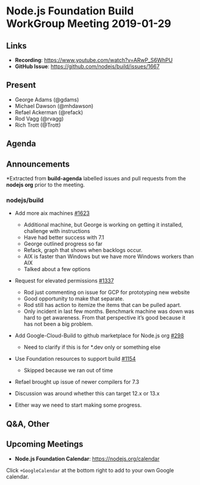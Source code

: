 # Node.js Foundation Build WorkGroup Meeting 2019-01-29

## Links

* **Recording**: https://www.youtube.com/watch?v=ARwP_S6WhPU 
* **GitHub Issue**: https://github.com/nodejs/build/issues/1667

## Present

* George Adams (@gdams)
* Michael Dawson (@mhdawson)
* Refael Ackerman (@refack)
* Rod Vagg (@rvagg)
* Rich Trott (@Trott)

## Agenda

## Announcements
 
*Extracted from **build-agenda** labelled issues and pull requests from the **nodejs org** prior to the meeting.

### nodejs/build

* Add more aix machines [#1623](https://github.com/nodejs/build/issues/1623)
  * Additional machine, but George is working on getting it installed, challenge with instructions
  * Have had better success with 7.1
  * George outlined progress so far
  * Refack, graph that shows when backlogs occur.
  * AIX is faster than Windows but we have more Windows workers than AIX
  * Talked about a few options

* Request for elevated permissions [#1337](https://github.com/nodejs/build/issues/1337)
  * Rod just commenting on issue for GCP for prototyping new website
  * Good opportunity to make that separate. 
  * Rod still has action to itemize the items that can be pulled apart.
  * Only incident in last few months. Benchmark machine was down was hard to get awareness. 
    From that perspective it’s good because it has not been a big problem.

* Add Google-Cloud-Build to github marketplace for Node.js org [#298](https://github.com/nodejs/admin/issues/298)
  * Need to clarify if this is for *.dev only or something else
  

* Use Foundation resources to support build [#1154](https://github.com/nodejs/build/issues/1154)
  * Skipped because we ran out of time

*  Refael brought up issue of newer compilers for 7.3
  * Discussion was around whether this can target 12.x or 13.x
  * Either way we need to start making some progress.

## Q&A, Other

## Upcoming Meetings

* **Node.js Foundation Calendar**: https://nodejs.org/calendar

Click `+GoogleCalendar` at the bottom right to add to your own Google calendar.


